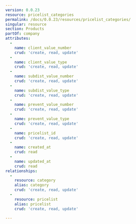 ```yaml
---
version: 0.0.23
resource: pricelist_categories
permalink: /docs/0.0.23/resources/pricelist_categories/
singular: resource
section: Products
partOf: company
attributes:
  -
    name: client_value_number
    crud: 'create, read, update'
  -
    name: client_value_type
    crud: 'create, read, update'
  -
    name: subdist_value_number
    crud: 'create, read, update'
  -
    name: subdist_value_type
    crud: 'create, read, update'
  -
    name: prevent_value_number
    crud: 'create, read, update'
  -
    name: prevent_value_type
    crud: 'create, read, update'
  -
    name: pricelist_id
    crud: 'create, read, update'
  -
    name: created_at
    crud: read
  -
    name: updated_at
    crud: read
relationships:
  -
    resource: category
    alias: category
    crud: 'create, read, update'
  -
    resource: pricelist
    alias: pricelist
    crud: 'create, read, update'

---
```

